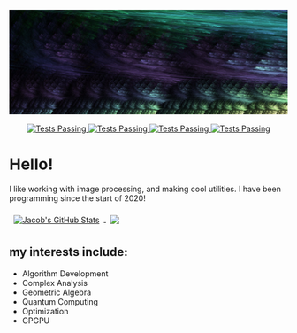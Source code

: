 [![Jacob's GitHub Banner](./assets/banner.png)](https://www.deviantart.com/ahhhh6980)

<p align="center">
    <a href="https://github.com/ahhhh6980/ahhhh6980/">
      <img alt="Tests Passing" src="https://badges.pufler.dev/visits/ahhhh6980/ahhhh6980?style=for-the-badge&color=675b9e" />
    </a>
   <a href="https://www.linkedin.com/in/jacob-berube-37b0b51b1/">
      <img alt="Tests Passing" src="https://img.shields.io/badge/LinkedIn-Profile-informational?style=for-the-badge&logo=linkedin&logoColor=white&color=675b9e" />
    </a>
   <a href="https://www.youtube.com/channel/UC0CgBIwl-0xGhgEo151V4ew">
      <img alt="Tests Passing" src="https://img.shields.io/badge/Youtube-Profile-informational?style=for-the-badge&logo=youtube&logoColor=white&color=675b9e" />
    </a>
   <a href="https://dcbadge.vercel.app/api/shield/882817497059967016">
      <img alt="Tests Passing" src="https://dcbadge.vercel.app/api/shield/882817497059967016" />
    </a>
</p>

# Hello!
I like working with image processing, and making cool utilities.
I have been programming since the start of 2020!

<a href="https://github.com/ahhhh6980">
  <img align="center" style="margin:0.5rem" src="https://github-readme-stats.vercel.app/api?username=ahhhh6980&show_icons=true&theme=tokyonight&line_height=27&hide_border=true&hide=html,css/??" alt="Jacob's GitHub Stats" />
</a>
<a href="https://github.com/ahhhh6980">
  <img align="center" style="margin:0.5rem" src="https://github-readme-stats.vercel.app/api/top-langs?username=ahhhh6980&theme=tokyonight&hide_border=true&card-width=500&hide=html,css/??" />
</a>

## my interests include:
  * Algorithm Development
  * Complex Analysis
  * Geometric Algebra
  * Quantum Computing
  * Optimization
  * GPGPU
